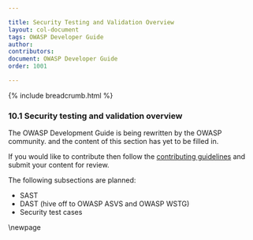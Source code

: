 ```yaml
---

title: Security Testing and Validation Overview
layout: col-document
tags: OWASP Developer Guide
author:
contributors:
document: OWASP Developer Guide
order: 1001

---
```


{% include breadcrumb.html %}
### 10.1 Security testing and validation overview

The OWASP Development Guide is being rewritten by the OWASP community.
and the content of this section has yet to be filled in.

If you would like to contribute then follow the 
[contributing guidelines](https://github.com/OWASP/www-project-developer-guide/blob/main/CONTRIBUTING.md)
and submit your content for review.

The following subsections are planned:

  * SAST
  * DAST (hive off to OWASP ASVS and OWASP WSTG)
  * Security test cases

\newpage
